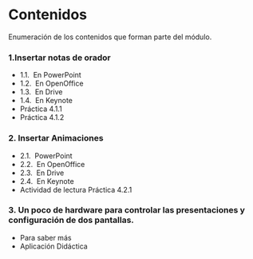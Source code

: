 # Contenidos

Enumeración de los contenidos que forman parte del módulo.

### 1.Insertar notas de orador

* 1.1.  En PowerPoint
* 1.2.  En OpenOffice
* 1.3.  En Drive
* 1.4.  En Keynote
*   Práctica 4.1.1
*   Práctica 4.1.2

### 2\. Insertar Animaciones

* 2.1.  PowerPoint
* 2.2.  En OpenOffice
* 2.3.  En Drive
* 2.4.  En Keynote
*   Actividad de lectura Práctica 4.2.1

### 3. Un poco de hardware para controlar las presentaciones y configuración de dos pantallas.

+ Para saber más
+ Aplicación Didáctica

